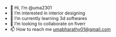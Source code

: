 - 👋 Hi, I’m @uma2301
- 👀 I’m interested in interior designing
- 🌱 I’m currently learning 3d softwares
- 💞️ I’m looking to collaborate on fiverr
- 📫 How to reach me umabharathy01@gmail.com

<!---
uma2301/uma2301 is a ✨ special ✨ repository because its `README.md` (this file) appears on your GitHub profile.
You can click the Preview link to take a look at your changes.
--->
